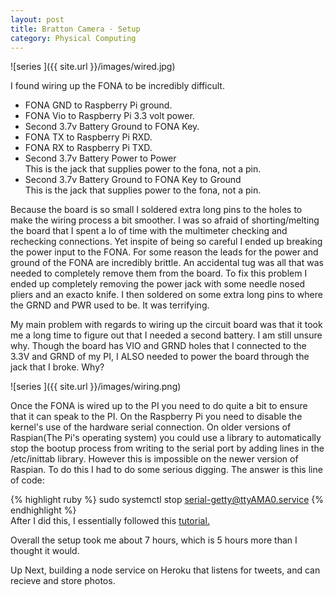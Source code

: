 ```yaml
---
layout: post
title: Bratton Camera - Setup
category: Physical Computing
---
```

![series ]({{ site.url }}/images/wired.jpg) 

I found wiring up the FONA to be incredibly difficult. 
<ul>
    <li>FONA GND to Raspberry Pi ground.</li>
    <li>FONA Vio to Raspberry Pi 3.3 volt power.</li>
    <li>Second 3.7v Battery Ground to FONA Key.</li>
    <li>FONA TX to Raspberry Pi RXD.</li>
    <li>FONA RX to Raspberry Pi TXD.</li>
    <li>Second 3.7v Battery Power to Power<br>
    	This is the jack that supplies power to the fona, not a pin.
     </li>
    <li>Second 3.7v Battery Ground to FONA Key to Ground <br>
    	This is the jack that supplies power to the fona, not a pin.
    </li>
</ul>
Because the board is so small I soldered extra long pins to the holes to make the wiring process a bit smoother. I was so afraid of shorting/melting the board that I spent a lo of time with the multimeter checking and rechecking connections. Yet inspite of being so careful I ended up breaking the power input to the FONA. For some reason the leads for the power and ground of the FONA are incredibly brittle.  An accidental tug was all that was needed to completely remove them from the board.  To fix this problem I ended up completely removing the power jack with some needle nosed pliers and an exacto knife.  I then soldered on some extra long pins to where the GRND and PWR used to be.  It was terrifying.

My main problem with regards to wiring up the circuit board was that it took me a long time to figure out that I needed a second battery. I am still unsure why. Though the board has VIO and GRND holes that I connected to the 3.3V and GRND of my PI, I ALSO needed to power the board through the jack that I broke.  Why? 

![series ]({{ site.url }}/images/wiring.png) 

Once the FONA is wired up to the PI you need to do quite a bit to ensure that it can speak to the PI. On the Raspberry Pi you need to disable the kernel's use of the hardware serial connection. On older versions of Raspian(The Pi's operating system) you could use a library to automatically stop the bootup process from writing to the serial port by adding lines in the  /etc/inittab library.  However this is impossible on the newer version of Raspian.  To do this I had to do some serious digging.  The answer is this line of code:

{% highlight ruby %}
sudo systemctl stop serial-getty@ttyAMA0.service
{% endhighlight %}  
After I did this, I essentially followed this <a href='https://learn.adafruit.com/fona-tethering-to-raspberry-pi-or-beaglebone-black/setup'>tutorial.</a>
<br>

Overall the setup took me about 7 hours, which is 5 hours more than I thought it would.  

Up Next, building a node service on Heroku that listens for tweets, and can recieve and store photos.